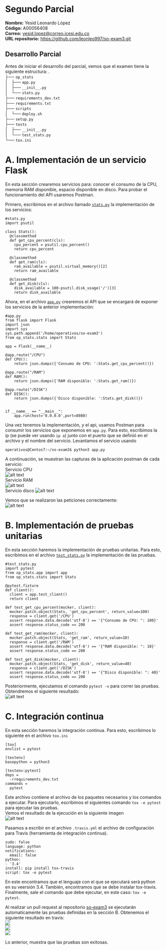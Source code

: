 # Segundo Parcial  
**Nombre:** Yesid Leonardo López  
**Código:** A00056408  
**Correo:** yesid.lopez@correo.icesi.edu.co  
**URL repositorio:** https://github.com/leonleo997/so-exam3.git  

## Desarrollo Parcial  

Antes de iniciar el desarrollo del parcial, vemos que el examen tiene la siguiente estructura:
.  
├── `op_stats`  
│   ├── `app.py`  
│   ├── `__init__.py`  
│   └── `stats.py`  
├── `requirements_dev.txt`  
├── `requirements.txt`  
├── `scripts`  
│   └── `deploy.sh`  
├── `setup.py`  
├── `tests`  
│   ├── `__init__.py`  
│   └── `test_stats.py`  
└── `tox.ini`  

# A. Implementación de un servicio Flask  

En esta sección crearemos servicios para: conocer el consumo de la CPU, memoria RAM disponible, espacio disponible en disco. Para probar el funcionamiento del API usaremos Postman.  

Primero, escribimos en el archivo llamado [`stats.py`](https://github.com/leonleo997/so-exam3/blob/yesidlopez/exam3/op_stats/stats.py) la implementación de los servicios:  
```console
#stats.py  
import psutil

class Stats():
  @classmethod
  def get_cpu_percent(cls):
    cpu_percent = psutil.cpu_percent()
    return cpu_percent

  @classmethod
  def get_ram(cls):
    ram_available = psutil.virtual_memory()[2]
    return ram_available

  @classmethod
  def get_disk(cls):
    disk_available = 100-psutil.disk_usage('/')[3]
    return disk_available

```  
Ahora, en el archivo [`app.py`](https://github.com/leonleo997/so-exam3/blob/yesidlopez/exam3/op_stats/app.py) crearemos el API que se encargará de exponer los servicios de la anterior implementación:  
```console
#app.py 
from flask import Flask
import json
import sys
sys.path.append('/home/operativos/so-exam3')
from op_stats.stats import Stats

app = Flask(__name__)

@app.route("/CPU")
def CPU():
    return json.dumps({'Consumo de CPU: ':Stats.get_cpu_percent()})

@app.route("/RAM")
def RAM():
    return json.dumps({'RAM disponible: ':Stats.get_ram()})

@app.route("/DISK")
def DISK():
    return json.dumps({'Disco disponible: ':Stats.get_disk()})


if __name__ == "__main__":
    app.run(host='0.0.0.0',port=8080)

```  
Una vez tenemos la implementación, y el api, usamos Postman para consumir los servicios que exponemos en `app.py`. Para esto, escribimos la ip (se puede ver usando `ip a`) junto con el puerto que se definió en el archivo y el nombre del servicio. Levantamos el servicio usando  
```console
operativos@Centos7:~/so-exam3$ python3 app.py 
```
A continuación, se muestran las capturas de la aplicación postman de cada servicio:  
Servicio CPU  
![alt text](https://github.com/leonleo997/so-exam3/blob/yesidlopez/exam3/Images/POSTMAN_CPU.PNG)  
Servicio RAM  
![alt text](https://github.com/leonleo997/so-exam3/blob/yesidlopez/exam3/Images/POSTMAN_RAM.PNG)  
Servicio disco
![alt text](https://github.com/leonleo997/so-exam3/blob/yesidlopez/exam3/Images/POSTMAN_DISK.PNG)  

Vemos que se realizaron las peticiones correctamente:   
![alt text](https://github.com/leonleo997/so-exam3/blob/yesidlopez/exam3/Images/pyton%20services.PNG)  


# B. Implementación de pruebas unitarias  

En esta sección haremos la implementación de pruebas unitarias. Para esto, escribimos en el archivo [`test_stats.py`](https://github.com/leonleo997/so-exam3/blob/yesidlopez/exam3/tests/test_stats.py) la implementación de las pruebas.  

```console
#test_stats.py
import pytest
from op_stats.app import app
from op_stats.stats import Stats

@pytest.fixture
def client():
  client = app.test_client()
  return client

def test_get_cpu_percent(mocker, client):
  mocker.patch.object(Stats, 'get_cpu_percent', return_value=100)
  response = client.get('/CPU')
  assert response.data.decode('utf-8') == '{"Consumo de CPU: ": 100}'
  assert response.status_code == 200

def test_get_ram(mocker, client):
  mocker.patch.object(Stats, 'get_ram', return_value=10)
  response = client.get('/RAM')
  assert response.data.decode('utf-8') == '{"RAM disponible: ": 10}'
  assert response.status_code == 200

def test_get_disk(mocker, client):
  mocker.patch.object(Stats, 'get_disk', return_value=40)
  response = client.get('/DISK')
  assert response.data.decode('utf-8') == '{"Disco disponible: ": 40}'
  assert response.status_code == 200
```  
Posteriormente, ejecutamos el comando ``pytest -v`` para correr las pruebas. Obtendremos el siguiente resultado:  
![alt text](https://github.com/leonleo997/so-exam3/blob/yesidlopez/exam3/Images/runing_test.PNG)  

# C. Integración continua  

En esta sección haremos la integración continua. Para esto, escribimos lo siguiente en el archivo `tox.ini`  

```console
[tox]
envlist = pytest 

[testenv]
basepython = python3

[testenv:pytest]
deps =
  -rrequirements_dev.txt
commands =
  pytest

```  
Este archivo contiene el archivo de los paquetes necesarios y los comandos a ejecutar. Para ejecutarlo, escribimos el siguientes comando ``tox -e pytest`` para ejecutar las pruebas.  
Vemos el resultado de la ejecución en la siguiente imagen  
![alt text](https://github.com/leonleo997/so-exam3/blob/yesidlopez/exam3/Images/tox%20-e.PNG)  

Pasamos a escribir en el archivo `.travis.yml` el archivo de configuración para Travis (herramienta de integración continua).  
```console
sudo: false
language: python
notifications:
  email: false
python:
- '3.4'
install: pip install tox-travis
script: tox -e pytest
```  
En este encontramos que el lenguaje con el que se ejecutará será python en su veersión 3.4. También, encontramos que se debe instalar tox-travis. Finalmente, sale el comando que debe ejecutar, en este caso: `tox -e pytest`.

Al realizar un pull request al repositorio [so-exam3](https://github.com/ICESI-Training/so-exam3) se ejecutarán automaticamente las pruebas definidas en la sección B. Obtenemos el siguiente resultado en travis:  
![](https://github.com/leonleo997/so-exam3/blob/yesidlopez/exam3/Images/travis.PNG)  
![](https://github.com/leonleo997/so-exam3/blob/yesidlopez/exam3/Images/travis2.PNG)  
![](https://github.com/leonleo997/so-exam3/blob/yesidlopez/exam3/Images/PullRequest.PNG)

Lo anterior, muestra que las pruebas son exitosas. 

